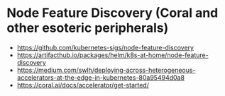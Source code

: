 # Node Feature Discovery (Coral and other esoteric peripherals)

- https://github.com/kubernetes-sigs/node-feature-discovery
- https://artifacthub.io/packages/helm/k8s-at-home/node-feature-discovery
- https://medium.com/swlh/deploying-across-heterogeneous-accelerators-at-the-edge-in-kubernetes-80a95494d0a8
- https://coral.ai/docs/accelerator/get-started/

